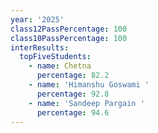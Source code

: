 ```yaml
---
year: '2025'
class12PassPercentage: 100
class10PassPercentage: 100
interResults:
  topFiveStudents:
    - name: Chetna
      percentage: 82.2
    - name: 'Himanshu Goswami '
      percentage: 92.8
    - name: 'Sandeep Pargain '
      percentage: 94.6
---
```


